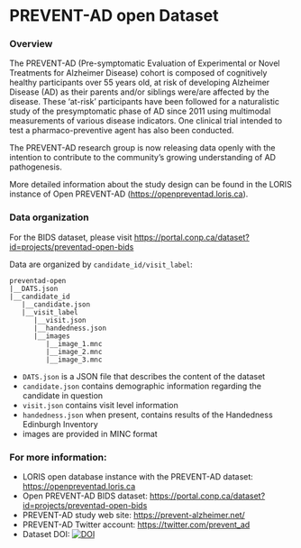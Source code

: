 # PREVENT-AD open Dataset

### Overview

The PREVENT-AD (Pre-symptomatic Evaluation of Experimental or Novel Treatments for Alzheimer Disease) cohort is composed of cognitively healthy participants over 55 years old, at risk of developing Alzheimer Disease (AD) as their parents and/or siblings were/are affected by the disease. These ‘at-risk’ participants have been followed for a naturalistic study of the presymptomatic phase of AD since 2011 using multimodal measurements of various disease indicators. One clinical trial intended to test a pharmaco-preventive agent has also been conducted.

The PREVENT-AD research group is now releasing data openly with the intention to contribute to the community’s growing understanding of AD pathogenesis.

More detailed information about the study design can be found in the LORIS instance of Open PREVENT-AD (https://openpreventad.loris.ca).

### Data organization

For the BIDS dataset, please visit https://portal.conp.ca/dataset?id=projects/preventad-open-bids

Data are organized by `candidate_id/visit_label`:

```
preventad-open
|__DATS.json
|__candidate_id
   |__candidate.json
   |__visit_label
      |__visit.json
      |__handedness.json
      |__images
         |__image_1.mnc
         |__image_2.mnc
         |__image_3.mnc
```

- `DATS.json` is a JSON file that describes the content of the dataset
- `candidate.json` contains demographic information regarding the candidate in question
- `visit.json` contains visit level information
- `handedness.json` when present, contains results of the Handedness Edinburgh Inventory
- images are provided in MINC format

### For more information: 

- LORIS open database instance with the PREVENT-AD dataset: https://openpreventad.loris.ca
- Open PREVENT-AD BIDS dataset: https://portal.conp.ca/dataset?id=projects/preventad-open-bids
- PREVENT-AD study web site: https://prevent-alzheimer.net/
- PREVENT-AD Twitter account: https://twitter.com/prevent_ad
- Dataset DOI: [![DOI](https://zenodo.org/badge/DOI/10.5281/zenodo.3991997.svg)](https://doi.org/10.5281/zenodo.3991997)

